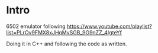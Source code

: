 # Intro

6502 emulator following https://www.youtube.com/playlist?list=PLrOv9FMX8xJHqMvSGB_9G9nZZ_4IgteYf

Doing it in C++ and following the code as written.